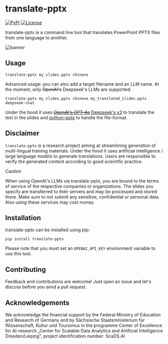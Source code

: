 # translate-pptx
[![PyPI](https://img.shields.io/pypi/v/translate-pptx.svg?color=green)](https://pypi.org/project/translate-pptx)
[![License](https://img.shields.io/pypi/l/translate-pptx.svg?color=green)](https://github.com/haesleinhuepf/translate-pptx/raw/main/LICENSE)

translate-pptx is a command line tool that translates PowerPoint PPTX files from one language to another.

![banner](https://github.com/haesleinhuepf/translate-pptx/raw/main/docs/images/banner.png)

## Usage

```
translate-pptx my_slides.pptx chinese
```

Advanced usage: you can also add a target filename and an LLM name. At the moment, only ~~OpenAI's~~ Deepseek's LLMs are supported. 

```
translate-pptx my_slides.pptx chinese my_translated_slides.pptx deepseek-chat
```

Under the hood it uses ~~[OpenAI's GPT-4o](https://openai.com/blog/openai-api)~~ [Deepseek's v3](https://api-docs.deepseek.com/zh-cn/) to translate the text in the slides and [python-pptx](https://github.com/scanny/python-pptx) to handle the file-format.

## Disclaimer

`translate-pptx` is a research project aiming at streamlining generation of multi-lingual training materials. Under the hood it uses
artificial intelligence / large language models to generate translations. 
Users are responsible to verify the generated content according to good scientific practice.

> [!CAUTION]
> When using OpenAI's LLMs via translate-pptx, you are bound to the terms of service 
> of the respective companies or organizations.
> The slides you specify are transferred to their servers and may be processed and stored there. 
> Make sure to not submit any sensitive, confidential or personal data. Also using these services may cost money.

## Installation

translate-pptx can be installed using pip:

```
pip install translate-pptx
```

Please note that you must set an `OPENAI_API_KEY` environment variable to use this tool.

## Contributing

Feedback and contributions are welcome! Just open an issue and let's discuss before you send a pull request.

## Acknowledgements

We acknowledge the financial support by the Federal Ministry of Education and Research of Germany and by Sächsische Staatsministerium für Wissenschaft, Kultur und Tourismus in the programme Center of Excellence for AI-research „Center for Scalable Data Analytics and Artificial Intelligence Dresden/Leipzig", project identification number: ScaDS.AI
